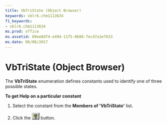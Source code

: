 ```yaml
---
title: VbTriState (Object Browser)
keywords: vblr6.chm1113634
f1_keywords:
- vblr6.chm1113634
ms.prod: office
ms.assetid: 69ee8d74-e494-11f5-8688-7ec47a1e7b33
ms.date: 06/08/2017
---
```



# VbTriState (Object Browser)

The  **VbTriState** enumeration defines constants used to identify one of three possible states.

 **To get Help on a particular constant**




1. Select the constant from the  **Members of 'VbTriState'** list.
    
2. Click the 
![Help button](../../../images/but_help_ZA01201583.gif) button.
    



